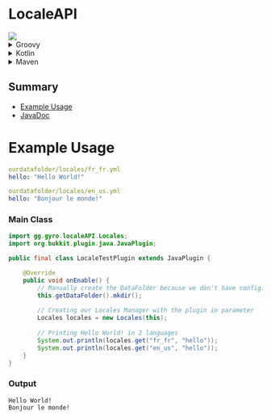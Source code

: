 # LocaleAPI
<img src="https://mvn.coolcraft.ovh/api/badge/latest/releases/gg/gyro/LocaleAPI?color=40c14a&name=Latest release&prefix=v">

<details>
<summary>Groovy</summary>

```groovy
maven {
    name "mathiasRepo"
    url "https://mvn.coolcraft.ovh/releases"
}

implementation "gg.gyro:LocaleAPI:[version]"
```
</details>

<details>
<summary>Kotlin</summary>

```kotlin
maven {
    name = "mathiasRepo"
    url = uri("https://mvn.coolcraft.ovh/releases")
}

implementation("gg.gyro:LocaleAPI:[version]")
```
</details>

<details>
<summary>Maven</summary>

```xml
<repository>
    <id>mathias-repo</id>
    <name>Mathias's Maven Repository</name>
    <url>https://mvn.coolcraft.ovh/releases</url>
</repository>

<dependency>
  <groupId>gg.gyro</groupId>
  <artifactId>LocaleAPI</artifactId>
  <version>[version]</version>
</dependency>
```
</details>

## Summary
- [Example Usage](#example-usage)
- [JavaDoc](https://mvn.coolcraft.ovh)

# Example Usage
```yaml
ourdatafolder/locales/fr_fr.yml
hello: "Hello World!"

ourdatafolder/locales/en_us.yml
hello: "Bonjour le monde!"
```

### Main Class
```java
import gg.gyro.localeAPI.Locales;
import org.bukkit.plugin.java.JavaPlugin;

public final class LocaleTestPlugin extends JavaPlugin {

    @Override
    public void onEnable() {
        // Manually create the DataFolder because we don't have config.yml
        this.getDataFolder().mkdir();
        
        // Creating our Locales Manager with the plugin in parameter
        Locales locales = new Locales(this);
        
        // Printing Hello World! in 2 languages
        System.out.println(locales.get("fr_fr", "hello"));
        System.out.println(locales.get("en_us", "hello"));
    }
}
```

### Output
```
Hello World!
Bonjour le monde!
```